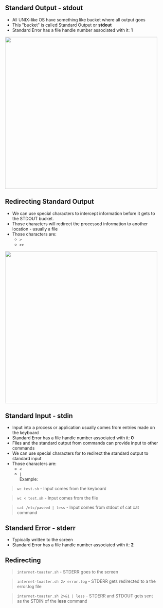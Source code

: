 ## Standard Output - stdout

- All UNIX-like OS have something like bucket where all output goes
- This "bucket" is called Standard Output or **stdout**
- Standard Error has a file handle number associated with it: **1**

<img src="https://i.imgur.com/HkqZgYB.png" width="500"/><br>  

## Redirecting Standard Output

- We can use special characters to intercept information before it gets to the STDOUT bucket.
- Those characters will redirect the processed information to another location - usually a file
- Those characters are:
  - ``>``
  - ``>>``<br>

<img src="https://i.imgur.com/7iJcmpm.png" width="500"/><br>  

## Standard Input - stdin

- Input into a process or application usually comes from entries made on the keyboard
- Standard Error has a file handle number associated with it: **0**
- Files and the standard output from commands can provide input to other commands
- We can use special characters for to redirect the standard output to standard input
- Those characters are:
  - ``<``
  - ``|``<br>
Example: <br>

> ``wc test.sh`` - Input comes from the keyboard

>``wc < test.sh`` - Input comes from the file

>``cat /etc/passwd | less`` - Input comes from stdout of cat cat command

## Standard Error - stderr

- Typically written to the screen
- Standard Error has a file handle number associated with it: **2**

## Redirecting

> ``internet-toaster.sh`` - STDERR goes to the screen

> ``internet-toaster.sh 2> error.log`` - STDERR gets redirected to a the error.log file

> ``internet-toaster.sh 2>&1 | less`` - STDERR and STDOUT gets sent as the STDIN of the **less** command

